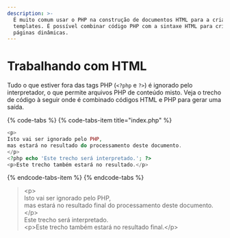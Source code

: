 ```yaml
---
description: >-
  É muito comum usar o PHP na construção de documentos HTML para a criação de
  templates. É possível combinar código PHP com a sintaxe HTML para criar
  páginas dinâmicas.
---
```


# Trabalhando com HTML

Tudo o que estiver fora das tags PHP \(`<?php` e `?>`\) é ignorado pelo interpretador, o que permite arquivos PHP de conteúdo misto. Veja o trecho de código à seguir onde é combinado códigos HTML e PHP para gerar uma saída.

{% code-tabs %}
{% code-tabs-item title="index.php" %}
```php
<p>
Isto vai ser ignorado pelo PHP, 
mas estará no resultado do processamento deste documento.
</p>
<?php echo 'Este trecho será interpretado.'; ?>
<p>Este trecho também estará no resultado.</p>
```
{% endcode-tabs-item %}
{% endcode-tabs %}

> &lt;p&gt;  
> Isto vai ser ignorado pelo PHP,   
> mas estará no resultado final do processamento deste documento.  
> &lt;/p&gt;  
> Este trecho será interpretado.  
> &lt;p&gt;Este trecho também estará no resultado final.&lt;/p&gt;



